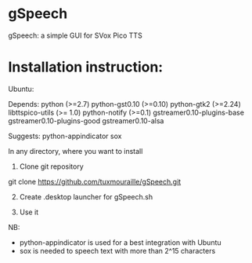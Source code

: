 gSpeech
=======

gSpeech: a simple GUI for SVox Pico TTS


Installation instruction:
=========================

Ubuntu:

Depends: python (>=2.7) python-gst0.10 (>=0.10) python-gtk2 (>=2.24) libttspico-utils (>= 1.0) python-notify (>=0.1) gstreamer0.10-plugins-base gstreamer0.10-plugins-good gstreamer0.10-alsa

Suggests: python-appindicator sox


In any directory, where you want to install

1) Clone git repository

git clone https://github.com/tuxmouraille/gSpeech.git

2) Create .desktop launcher for gSpeech.sh

3) Use it


NB:
- python-appindicator is used for a best integration with Ubuntu
- sox is needed to speech text with more than 2^15 characters
